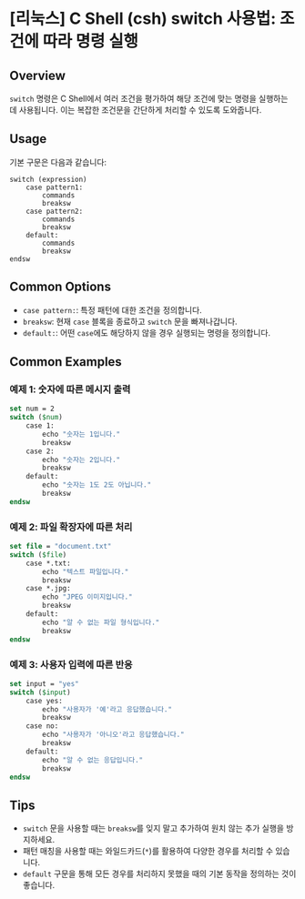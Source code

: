 # [리눅스] C Shell (csh) switch 사용법: 조건에 따라 명령 실행

## Overview
`switch` 명령은 C Shell에서 여러 조건을 평가하여 해당 조건에 맞는 명령을 실행하는 데 사용됩니다. 이는 복잡한 조건문을 간단하게 처리할 수 있도록 도와줍니다.

## Usage
기본 구문은 다음과 같습니다:

```
switch (expression)
    case pattern1:
        commands
        breaksw
    case pattern2:
        commands
        breaksw
    default:
        commands
        breaksw
endsw
```

## Common Options
- `case pattern:`: 특정 패턴에 대한 조건을 정의합니다.
- `breaksw`: 현재 `case` 블록을 종료하고 `switch` 문을 빠져나갑니다.
- `default:`: 어떤 `case`에도 해당하지 않을 경우 실행되는 명령을 정의합니다.

## Common Examples

### 예제 1: 숫자에 따른 메시지 출력
```csh
set num = 2
switch ($num)
    case 1:
        echo "숫자는 1입니다."
        breaksw
    case 2:
        echo "숫자는 2입니다."
        breaksw
    default:
        echo "숫자는 1도 2도 아닙니다."
        breaksw
endsw
```

### 예제 2: 파일 확장자에 따른 처리
```csh
set file = "document.txt"
switch ($file)
    case *.txt:
        echo "텍스트 파일입니다."
        breaksw
    case *.jpg:
        echo "JPEG 이미지입니다."
        breaksw
    default:
        echo "알 수 없는 파일 형식입니다."
        breaksw
endsw
```

### 예제 3: 사용자 입력에 따른 반응
```csh
set input = "yes"
switch ($input)
    case yes:
        echo "사용자가 '예'라고 응답했습니다."
        breaksw
    case no:
        echo "사용자가 '아니오'라고 응답했습니다."
        breaksw
    default:
        echo "알 수 없는 응답입니다."
        breaksw
endsw
```

## Tips
- `switch` 문을 사용할 때는 `breaksw`를 잊지 말고 추가하여 원치 않는 추가 실행을 방지하세요.
- 패턴 매칭을 사용할 때는 와일드카드(`*`)를 활용하여 다양한 경우를 처리할 수 있습니다.
- `default` 구문을 통해 모든 경우를 처리하지 못했을 때의 기본 동작을 정의하는 것이 좋습니다.
